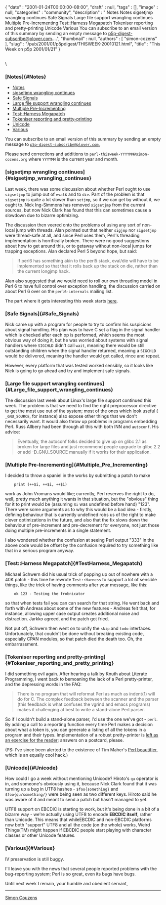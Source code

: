 {
   "date" : "2001-01-24T00:00:00-08:00",
   "draft" : null,
   "tags" : [],
   "image" : null,
   "categories" : "community",
   "description" : " Notes Notes sigsetjmp wrangling continues Safe Signals Large file support wrangling continues Multiple Pre-Incrementing Test::Harness Megapatch Tokeniser reporting and pretty-printing Unicode Various You can subscribe to an email version of this summary by sending an empty message to p5p-digest-subscribe@plover.com....",
   "thumbnail" : null,
   "authors" : [
      "simon-cozens"
   ],
   "slug" : "/pub/2001/01/p5pdigest/THISWEEK-20010121.html",
   "title" : "This Week on p5p 2001/01/21"
}





\
\
### [Notes]{#Notes}

-   [Notes](#Notes)
-   [sigsetjmp wrangling continues](#sigsetjmp_wrangling_continues)
-   [Safe Signals](#Safe_Signals)
-   [Large file support wrangling
    continues](#Large_file_support_wrangling_continues)
-   [Multiple Pre-Incrementing](#Multiple_Pre_Incrementing)
-   [Test::Harness Megapatch](#TestHarness_Megapatch)
-   [Tokeniser reporting and
    pretty-printing](#Tokeniser_reporting_and_pretty_printing)
-   [Unicode](#Unicode)
-   [Various](#Various)

You can subscribe to an email version of this summary by sending an
empty message to
[`p5p-digest-subscribe@plover.com`.](mailto:p5p-digest-subscribe@plover.com)

Please send corrections and additions to
`perl-thisweek-YYYYMM@simon-cozens.org` where `YYYYMM` is the current
year and month.

### [sigsetjmp wrangling continues]{#sigsetjmp_wrangling_continues}

Last week, there was some discussion about whether Perl ought to use
`sigsetjmp` to jump out of `eval`s and to `die`. Part of the problem is
that `sigsetjmp` is quite a lot slower than `setjmp`, so if we can get
by without it, we ought to. Nick Ing-Simmons has removed `sigsetjmp`
from the current sources, but now Nick Clark has found that this can
sometimes cause a slowdown due to bizarre optimizing.

The discussion then veered onto the problems of using any sort of
non-local jump with threads. Alan pointed out that neither `sigjmp` nor
`sigsetjmp` were thread-safe at all, and since Perl uses them, Perl's
threading implementation is horrifically broken. There were no good
suggestions about how to get around this, or to getaway without
non-local jumps for trapping exceptions. Alan declared Perl 5 beyond
hope, but said:

> If perl6 has something akin to the perl5 stack, eval/die will have to
> be implemented so that that it rolls back up the stack on die, rather
> than the current longjmp hack.

Alan also suggested that we would need to roll our own threading model
in Perl 6 to have full control over exception handling; the discussion
carried on about Perl 6 over on the `perl6-internals` mailing list.

The part where it gets interesting this week starts
[here](http://www.xray.mpe.mpg.de/mailing-lists/perl5-porters/2001-01/msg01023.html).

### [Safe Signals]{#Safe_Signals}

Nick came up with a program for people to try to confirm his suspicions
about signal handling. His plan was to have C set a flag in the signal
handler which is checked after each op is performed, which seems the
most obvious way of doing it, but he was worried about systems with
signal handlers where `SIGCHLD` didn't call `wait`, meaning there would
be still outstanding children when the signal handler returned, meaning
a `SIGCHLD` would be delivered, meaning the handler would get called,
rince and repeat.

However, every platform that was tested worked sensibly, so it looks
like Nick is going to go ahead and try and implement safe signals.

### [Large file support wrangling continues]{#Large_file_support_wrangling_continues}

The discussion last week about Linux's large file support continued this
week. The problem is that we need to find the right preprocessor
directive to get the most use out of the system; most of the ones which
look useful ( `_GNU_SOURCE`, for instance) also expose other things that
we don't necessarily want. It would also throw up problems in programs
embedding Perl. Russ Allbery had been through all this with both INN and
`autoconf`. His advice:

> Eventually, the autoconf folks decided to give up on glibc 2.1 as
> broken for large files and just recommend people upgrade to glibc 2.2
> or add -D\_GNU\_SOURCE manually if it works for their application.

### [Multiple Pre-Incrementing]{#Multiple_Pre_Incrementing}

I decided to throw a spaniel in the works by submitting a patch to make

        print (++$i, ++$i, ++$i)

work as John Vromans would like; currently, Perl reserves the right to
do, well, pretty much anything it wants in that situation, but the
"obvious" thing for it to print would be (assuming `$i` was undefined
before hand) "123". There were some arguments as to why this would be a
bad idea - firstly, defining behaviour that is currently undefined robs
us of the right to make clever optimizations in the future, and also
that the fix slows down the behaviour of pre-increment and pre-decrement
for everyone, not just those doing multiple pre-increments in a single
statement.

I also wondered whether the confusion at seeing Perl output "333" in the
above code would be offset by the confusion required to try something
like that in a serious program anyway.

### [Test::Harness Megapatch]{#TestHarness_Megapatch}

Michael Schwern did his usual trick of popping up out of nowhere with a
40K patch - this time he rewrote `Test::Harness` to support a lot of
sensible things, like the trick of having comments after your message,
like this:

        ok 123 - Testing the frobnicator

so that when tests fail you can can search for that string. He went back
and forth with Andreas about some of the new features - Andreas felt
that, for instance, allowing upper case output creates additional noise
and distraction. Jarkko agreed, and the patch got fried.

Not put off, Schwern then went on to unify the `skip` and `todo`
interfaces. Unfortunately, that couldn't be done without breaking
existing code, especially CPAN modules, so that patch died the death
too. Oh, the embarrassment.

### [Tokeniser reporting and pretty-printing]{#Tokeniser_reporting_and_pretty_printing}

I did something evil again. After hearing a talk by Knuth about Literate
Programming, I went back to bemoaning the lack of a Perl pretty-printer,
and the depressing words in the FAQ:

> There is no program that will reformat Perl as much as indent(1) will
> do for C. The complex feedback between the scanner and the parser
> (this feedback is what confuses the vgrind and emacs programs) makes
> it challenging at best to write a stand-alone Perl parser.

So if I couldn't build a stand-alone parser, I'd use the one we've got -
`perl`. By adding a call to a reporting function every time Perl makes a
decision about what a token is, you can generate a listing of all the
tokens in a program and their types. Implementation of a robust
pretty-printer is [left as an exercise for the
reader](http://www.xray.mpe.mpg.de/mailing-lists/perl5-porters/2001-01/msg00833.html);
answers on a postcard, please.

(PS: I've since been alerted to the existence of Tim Maher's [Perl
beautifier](http://www.consultix-inc.com/perl_beautifier.html), which is
an equally cool hack.)

### [Unicode]{#Unicode}

How could I go a week without mentioning Unicode? Hiroto's `qu` operator
is in, and someone's obviously using it, because Nick Clark found that
it was turning up a bug in UTF8 hashes - `$foo{something}` and
`$foo{qu/something/}` were being seen as two different keys. Hiroto said
he was aware of it and meant to send a patch but hasn't managed to yet.

UTF8 support on EBCDIC is starting to work, but it's being done in a bit
of a bizarre way - we're actually using UTF8 to encode **EBCDIC
itself**, rather than Unicode. This means that whileEBCDIC and
non-EBCDIC platforms now both "support" UTF8 and all the code (on the
whole) works, Weird Things(TM) might happen if EBCDIC people start
playing with character classes or other Unicode features.

### [Various]{#Various}

IV preservation is still buggy.

I'll leave you with the news that several people reported problems with
the bug-reporting system; Perl is so great, even its bugs have bugs.

Until next week I remain, your humble and obedient servant,

------------------------------------------------------------------------

[Simon Couzens](mailto:simon@brecon.co.uk)


